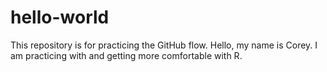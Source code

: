 # hello-world
This repository is for practicing the GitHub flow.
Hello, my name is Corey. I am practicing with and getting more comfortable with R.
